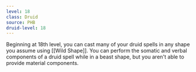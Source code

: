 ```yaml
---
level: 18
class: Druid
source: PHB
druid-level: 18
---
```


Beginning at 18th level, you can cast many of your druid spells in any shape you assume using [[Wild Shape]]. You can perform the somatic and verbal components of a druid spell while in a beast shape, but you aren't able to provide material components.
